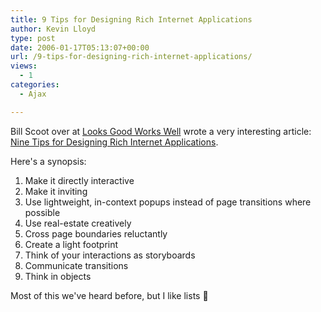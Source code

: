 ```yaml
---
title: 9 Tips for Designing Rich Internet Applications
author: Kevin Lloyd
type: post
date: 2006-01-17T05:13:07+00:00
url: /9-tips-for-designing-rich-internet-applications/
views:
  - 1
categories:
  - Ajax

---
```

Bill Scoot over at [Looks Good Works Well][1] wrote a very interesting article: [Nine Tips for Designing Rich Internet Applications][2].

Here's a synopsis:

  1. Make it directly interactive
  2. Make it inviting
  3. Use lightweight, in-context popups instead of page transitions where possible
  4. Use real-estate creatively
  5. Cross page boundaries reluctantly
  6. Create a light footprint
  7. Think of your interactions as storyboards
  8. Communicate transitions
  9. Think in objects

Most of this we've heard before, but I like lists 🙂

 [1]: http://looksgoodworkswell.blogspot.com
 [2]: http://looksgoodworkswell.blogspot.com/2006/01/nine-tips-for-designing-rich-internet.html